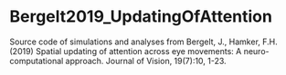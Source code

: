 # Bergelt2019_UpdatingOfAttention
Source code of simulations and analyses from Bergelt, J., Hamker, F.H. (2019) Spatial updating of attention across eye movements: A neuro-computational approach. Journal of Vision, 19(7):10, 1-23.
